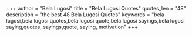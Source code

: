 +++
author = "Bela Lugosi"
title = "Bela Lugosi Quotes"
quotes_len = "48"
description = "the best 48 Bela Lugosi Quotes"
keywords = "bela lugosi,bela lugosi quotes,bela lugosi quote,bela lugosi sayings,bela lugosi saying,quotes, sayings,quote, saying, motivation"
+++
